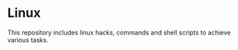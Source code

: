# Linux
This repository includes linux hacks, commands and shell scripts to achieve various tasks. 
